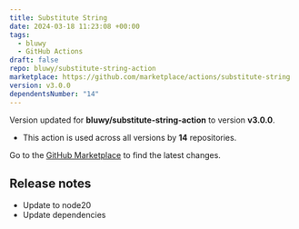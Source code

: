 ```yaml
---
title: Substitute String
date: 2024-03-18 11:23:08 +00:00
tags:
  - bluwy
  - GitHub Actions
draft: false
repo: bluwy/substitute-string-action
marketplace: https://github.com/marketplace/actions/substitute-string
version: v3.0.0
dependentsNumber: "14"
---
```



Version updated for **bluwy/substitute-string-action** to version **v3.0.0**.
- This action is used across all versions by **14** repositories.

Go to the [GitHub Marketplace](https://github.com/marketplace/actions/substitute-string) to find the latest changes.

## Release notes

- Update to node20
- Update dependencies

